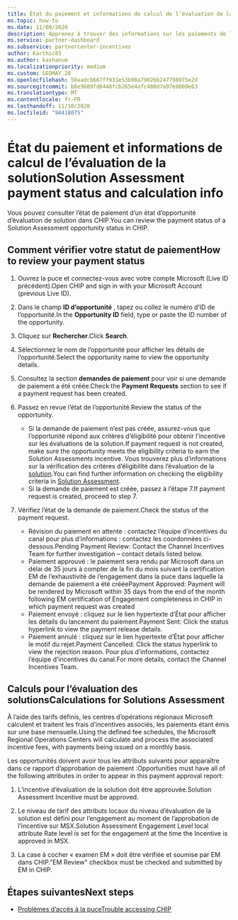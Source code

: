 ```yaml
---
title: État du paiement et informations de calcul de l’évaluation de la solution
ms.topic: how-to
ms.date: 11/09/2020
description: Apprenez à trouver des informations sur les paiements de l’évaluation de la solution.
ms.service: partner-dashboard
ms.subservice: partnercenter-incentives
author: Karthic83
ms.author: kashanum
ms.localizationpriority: medium
ms.custom: SEOMAY.20
ms.openlocfilehash: 50aadcb667ff931e53b08a7902bb247798975e2d
ms.sourcegitcommit: b8e9609fd6448fcb265e4afc480d7a97e8009e63
ms.translationtype: MT
ms.contentlocale: fr-FR
ms.lasthandoff: 11/10/2020
ms.locfileid: "94418075"
---
```

# <a name="solution-assessment-payment-status-and-calculation-info"></a><span data-ttu-id="8fb8e-103">État du paiement et informations de calcul de l’évaluation de la solution</span><span class="sxs-lookup"><span data-stu-id="8fb8e-103">Solution Assessment payment status and calculation info</span></span>

<span data-ttu-id="8fb8e-104">Vous pouvez consulter l’état de paiement d’un état d’opportunité d’évaluation de solution dans CHIP.</span><span class="sxs-lookup"><span data-stu-id="8fb8e-104">You can review the payment status of a Solution Assessment opportunity status in CHIP.</span></span> 

## <a name="how-to-review-your-payment-status"></a><span data-ttu-id="8fb8e-105">Comment vérifier votre statut de paiement</span><span class="sxs-lookup"><span data-stu-id="8fb8e-105">How to review your payment status</span></span>

1. <span data-ttu-id="8fb8e-106">Ouvrez la puce et connectez-vous avec votre compte Microsoft (Live ID précédent).</span><span class="sxs-lookup"><span data-stu-id="8fb8e-106">Open CHIP and sign in with your Microsoft Account (previous Live ID).</span></span>
2. <span data-ttu-id="8fb8e-107">Dans le champ **ID d’opportunité** , tapez ou collez le numéro d’ID de l’opportunité.</span><span class="sxs-lookup"><span data-stu-id="8fb8e-107">In the **Opportunity ID** field, type or paste the ID number of the opportunity.</span></span>
3. <span data-ttu-id="8fb8e-108">Cliquez sur **Rechercher**.</span><span class="sxs-lookup"><span data-stu-id="8fb8e-108">Click **Search**.</span></span>
4. <span data-ttu-id="8fb8e-109">Sélectionnez le nom de l’opportunité pour afficher les détails de l’opportunité.</span><span class="sxs-lookup"><span data-stu-id="8fb8e-109">Select the opportunity name to view the opportunity details.</span></span>
5. <span data-ttu-id="8fb8e-110">Consultez la section **demandes de paiement** pour voir si une demande de paiement a été créée.</span><span class="sxs-lookup"><span data-stu-id="8fb8e-110">Check the **Payment Requests** section to see if a payment request has been created.</span></span>
6. <span data-ttu-id="8fb8e-111">Passez en revue l’état de l’opportunité.</span><span class="sxs-lookup"><span data-stu-id="8fb8e-111">Review the status of the opportunity.</span></span>

    - <span data-ttu-id="8fb8e-112">Si la demande de paiement n’est pas créée, assurez-vous que l’opportunité répond aux critères d’éligibilité pour obtenir l’incentive sur les évaluations de la solution.</span><span class="sxs-lookup"><span data-stu-id="8fb8e-112">If payment request is not created, make sure the opportunity meets the eligibility criteria to earn the Solution Assessments incentive.</span></span> <span data-ttu-id="8fb8e-113">Vous trouverez plus d’informations sur la vérification des critères d’éligibilité dans l’évaluation de la [solution](chip-solution-assessment.md).</span><span class="sxs-lookup"><span data-stu-id="8fb8e-113">You can find further information on checking the eligibility criteria in [Solution Assessment](chip-solution-assessment.md).</span></span>
    - <span data-ttu-id="8fb8e-114">Si la demande de paiement est créée, passez à l’étape 7.</span><span class="sxs-lookup"><span data-stu-id="8fb8e-114">If payment request is created, proceed to step 7.</span></span>
7. <span data-ttu-id="8fb8e-115">Vérifiez l’état de la demande de paiement.</span><span class="sxs-lookup"><span data-stu-id="8fb8e-115">Check the status of the payment request.</span></span>

    - <span data-ttu-id="8fb8e-116">Révision du paiement en attente : contactez l’équipe d’incentives du canal pour plus d’informations : contactez les coordonnées ci-dessous.</span><span class="sxs-lookup"><span data-stu-id="8fb8e-116">Pending Payment Review: Contact the Channel Incentives Team for further investigation – contact details listed below.</span></span>
    - <span data-ttu-id="8fb8e-117">Paiement approuvé : le paiement sera rendu par Microsoft dans un délai de 35 jours à compter de la fin du mois suivant la certification EM de l’exhaustivité de l’engagement dans la puce dans laquelle la demande de paiement a été créée</span><span class="sxs-lookup"><span data-stu-id="8fb8e-117">Payment Approved: Payment will be rendered by Microsoft within 35 days from the end of the month following EM certification of Engagement completeness in CHIP in which payment request was created</span></span>
    -  <span data-ttu-id="8fb8e-118">Paiement envoyé : cliquez sur le lien hypertexte d’État pour afficher les détails du lancement du paiement.</span><span class="sxs-lookup"><span data-stu-id="8fb8e-118">Payment Sent: Click the status hyperlink to view the payment release details.</span></span>
    - <span data-ttu-id="8fb8e-119">Paiement annulé : cliquez sur le lien hypertexte d’État pour afficher le motif du rejet.</span><span class="sxs-lookup"><span data-stu-id="8fb8e-119">Payment Cancelled: Click the status hyperlink to view the rejection reason.</span></span> <span data-ttu-id="8fb8e-120">Pour plus d’informations, contactez l’équipe d’incentives du canal.</span><span class="sxs-lookup"><span data-stu-id="8fb8e-120">For more details, contact the Channel Incentives Team.</span></span>

## <a name="calculations-for-solutions-assessment"></a><span data-ttu-id="8fb8e-121">Calculs pour l’évaluation des solutions</span><span class="sxs-lookup"><span data-stu-id="8fb8e-121">Calculations for Solutions Assessment</span></span>

<span data-ttu-id="8fb8e-122">À l’aide des tarifs définis, les centres d’opérations régionaux Microsoft calculent et traitent les frais d’incentives associés, les paiements étant émis sur une base mensuelle.</span><span class="sxs-lookup"><span data-stu-id="8fb8e-122">Using the defined fee schedules, the Microsoft Regional Operations Centers will calculate and process the associated incentive fees, with payments being issued on a monthly basis.</span></span>

<span data-ttu-id="8fb8e-123">Les opportunités doivent avoir tous les attributs suivants pour apparaître dans ce rapport d’approbation de paiement :</span><span class="sxs-lookup"><span data-stu-id="8fb8e-123">Opportunities must have all of the following attributes in order to appear in this payment approval report:</span></span>

1. <span data-ttu-id="8fb8e-124">L’incentive d’évaluation de la solution doit être approuvée.</span><span class="sxs-lookup"><span data-stu-id="8fb8e-124">Solution Assessment Incentive must be approved.</span></span>

1. <span data-ttu-id="8fb8e-125">Le niveau de tarif des attributs locaux du niveau d’évaluation de la solution est défini pour l’engagement au moment de l’approbation de l’incentive sur MSX.</span><span class="sxs-lookup"><span data-stu-id="8fb8e-125">Solution Assessment Engagement Level local attribute Rate level is set for the engagement at the time the Incentive is approved in MSX.</span></span>
 
1. <span data-ttu-id="8fb8e-126">La case à cocher « examen EM » doit être vérifiée et soumise par EM dans CHIP.</span><span class="sxs-lookup"><span data-stu-id="8fb8e-126">"EM Review" checkbox must be checked and submitted by EM in CHIP.</span></span>

## <a name="next-steps"></a><span data-ttu-id="8fb8e-127">Étapes suivantes</span><span class="sxs-lookup"><span data-stu-id="8fb8e-127">Next steps</span></span>

- [<span data-ttu-id="8fb8e-128">Problèmes d’accès à la puce</span><span class="sxs-lookup"><span data-stu-id="8fb8e-128">Trouble accessing CHIP</span></span>](chip-access-trouble.md) 
